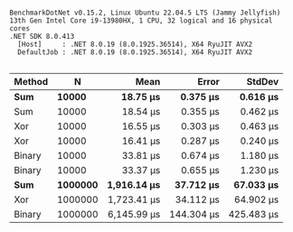 ```

BenchmarkDotNet v0.15.2, Linux Ubuntu 22.04.5 LTS (Jammy Jellyfish)
13th Gen Intel Core i9-13980HX, 1 CPU, 32 logical and 16 physical cores
.NET SDK 8.0.413
  [Host]     : .NET 8.0.19 (8.0.1925.36514), X64 RyuJIT AVX2
  DefaultJob : .NET 8.0.19 (8.0.1925.36514), X64 RyuJIT AVX2


```
| Method | N       | Mean        | Error      | StdDev     |
|------- |-------- |------------:|-----------:|-----------:|
| **Sum**    | **10000**   |    **18.75 μs** |   **0.375 μs** |   **0.616 μs** |
| Sum    | 10000   |    18.54 μs |   0.355 μs |   0.462 μs |
| Xor    | 10000   |    16.55 μs |   0.303 μs |   0.463 μs |
| Xor    | 10000   |    16.41 μs |   0.287 μs |   0.240 μs |
| Binary | 10000   |    33.81 μs |   0.674 μs |   1.180 μs |
| Binary | 10000   |    33.37 μs |   0.655 μs |   1.230 μs |
| **Sum**    | **1000000** | **1,916.14 μs** |  **37.712 μs** |  **67.033 μs** |
| Xor    | 1000000 | 1,723.41 μs |  34.112 μs |  64.902 μs |
| Binary | 1000000 | 6,145.99 μs | 144.304 μs | 425.483 μs |
